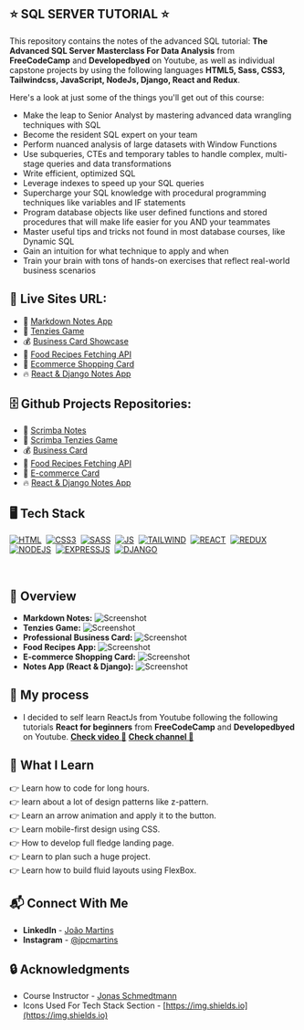 ## ⭐ SQL SERVER TUTORIAL ⭐

This repository contains the notes of the advanced SQL tutorial: **The Advanced SQL Server Masterclass For Data Analysis** from **FreeCodeCamp** and **Developedbyed** on Youtube, as well as individual capstone projects by using the following languages **HTML5, Sass, CSS3, Tailwindcss, JavaScript, NodeJs, Django, React and Redux**.

Here's a look at just some of the things you'll get out of this course:

- Make the leap to Senior Analyst by mastering advanced data wrangling techniques with SQL
- Become the resident SQL expert on your team
- Perform nuanced analysis of large datasets with Window Functions
- Use subqueries, CTEs and temporary tables to handle complex, multi-stage queries and data transformations
- Write efficient, optimized SQL
- Leverage indexes to speed up your SQL queries
- Supercharge your SQL knowledge with procedural programming techniques like variables and IF statements
- Program database objects like user defined functions and stored procedures that will make life easier for you AND your teammates
- Master useful tips and tricks not found in most database courses, like Dynamic SQL
- Gain an intuition for what technique to apply and when
- Train your brain with tons of hands-on exercises that reflect real-world business scenarios

## 🔗 Live Sites URL:

- 🔎 <a href="https://scrimba-notes.joao-martins.net/">Markdown Notes App</a>
- 🧨 <a href="https://tenzies.joao-martins.net/">Tenzies Game</a>
- 💰 <a href="https://business-card.joao-martins.net/">Business Card Showcase</a>
- 🍔 <a href="https://recipes.joao-martins.net/">Food Recipes Fetching API</a>
- 📍 <a href="https://ecomm2.joao-martins.net/">Ecommerce Shopping Card</a>
- 🔥 <a href="https://dj-notes.joao-martins.net/">React & Django Notes App</a>

## 🗄️ Github Projects Repositories:

- 🔎 <a href="https://github.com/joao82/scrimba-notes">Scrimba Notes</a>
- 🧨 <a href="https://github.com/joao82/scrimba-tenzies">Scrimba Tenzies Game</a>
- 💰 <a href="https://github.com/joao82/business-card">Business Card</a>
- 🍔 <a href="https://github.com/joao82/recipes">Food Recipes Fetching API</a>
- 📍 <a href="https://github.com/joao82/shopping-card">E-commerce Card</a>
- 🔥 <a href="https://github.com/joao82/django-notes">React & Django Notes App</a>

## 🖥️ Tech Stack

[![HTML](https://img.shields.io/badge/html5%20-%23E34F26.svg?&style=for-the-badge&logo=html5&logoColor=white)](https://github.com/joao82)&nbsp;
[![CSS3](https://img.shields.io/badge/css3%20-%231572B6.svg?&style=for-the-badge&logo=css3&logoColor=white)](https://github.com/joao82)&nbsp;
[![SASS](https://img.shields.io/badge/Sass-CC6699?style=for-the-badge&logo=sass&logoColor=white)](https://github.com/joao82)&nbsp;
[![JS](https://img.shields.io/badge/javascript%20-%23323330.svg?&style=for-the-badge&logo=javascript&logoColor=%23F7DF1E)](https://github.com/joao82)&nbsp;
[![TAILWIND](https://img.shields.io/badge/Tailwind_CSS-38B2AC?style=for-the-badge&logo=tailwind-css&logoColor=white)](https://github.com/joao82)&nbsp;
[![REACT](https://img.shields.io/badge/react-%2320232a.svg?style=for-the-badge&logo=react&logoColor=%2361DAFB)](https://github.com/joao82)&nbsp;
[![REDUX](https://img.shields.io/badge/Redux-593D88?style=for-the-badge&logo=redux&logoColor=white)](https://github.com/joao82)&nbsp;
[![NODEJS](https://img.shields.io/badge/Node.js-43853D?style=for-the-badge&logo=node.js&logoColor=white)](https://github.com/joao82)&nbsp;
[![EXPRESSJS](https://img.shields.io/badge/Express.js-404D59?style=for-the-badge)](https://github.com/joao82)&nbsp;
[![DJANGO](https://img.shields.io/badge/Django-092E20?style=for-the-badge&logo=django&logoColor=white)](https://github.com/joao82)&nbsp;

<br>

## 📸 Overview

- **Markdown Notes:**
  ![Screenshot](./static/notes.gif?raw=true "Markdown Notes App")
- **Tenzies Game:**
  ![Screenshot](./static/tenzies.gif?raw=true "Tenzies Game")
- **Professional Business Card:**
  ![Screenshot](./static/business-card.gif?raw=true "Business Card")
- **Food Recipes App:**
  ![Screenshot](./static/delicious.gif?raw=true "React Web Recipes App")
- **E-commerce Shopping Card:**
  ![Screenshot](./static/ecom.gif?raw=true "e-commerce shopping card")
- **Notes App (React & Django):**
  ![Screenshot](./static/dj-notes.gif?raw=true "Django React Notes App")

## 🚀 My process

- I decided to self learn ReactJs from Youtube following the following tutorials **React for beginners** from **FreeCodeCamp** and **Developedbyed** on Youtube.
  <a href="https://www.youtube.com/watch?v=bMknfKXIFA8">**Check video 🚀**</a>
  <a href="https://www.youtube.com/@developedbyed"> **Check channel 🚀**</a>

## 📌 What I Learn

👉 Learn how to code for long hours.  
👉 learn about a lot of design patterns like z-pattern.  
👉 Learn an arrow animation and apply it to the button.  
👉 Learn mobile-first design using CSS.  
👉 How to develop full fledge landing page.  
👉 Learn to plan such a huge project.  
👉 Learn how to build fluid layouts using FlexBox.

## 📬 Connect With Me

- **LinkedIn** - [João Martins](https://www.linkedin.com/in/joão-pedro-martins-755ba64b/)
- **Instagram** - [@jpcmartins](https://www.instagram.com/jpcmartins/)

## 🔒 Acknowledgments

- Course Instructor - [Jonas Schmedtmann](https://github.com/jonasschmedtmann)
- Icons Used For Tech Stack Section - [https://img.shields.io](https://img.shields.io)
